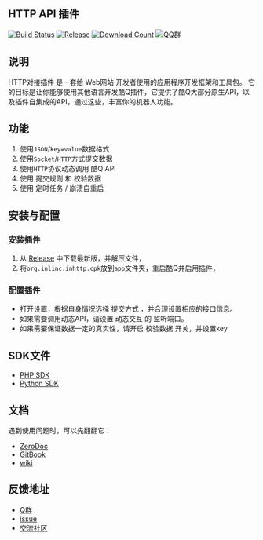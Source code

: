 HTTP API 插件
---
[![Build Status](https://img.shields.io/badge/build-passing-brightgreen.svg)]()
[![Release](https://img.shields.io/github/release/Hstb1230/CtPe.svg)][Release]
[![Download Count](https://img.shields.io/github/downloads/Hstb1230/CtPe/total.svg)][Release]
[![QQ群](https://img.shields.io/badge/QQ%E7%BE%A4-553601318-blue.svg)][Q群]

## **说明**

HTTP对接插件 是一套给 Web网站 开发者使用的应用程序开发框架和工具包。 它的目标是让你能够使用其他语言开发酷Q插件，它提供了酷Q大部分原生API，以及插件自集成的API，通过这些，丰富你的机器人功能。

## **功能**

1. 使用```JSON```/```key=value```数据格式
2. 使用```Socket```/```HTTP```方式提交数据
3. 使用```HTTP```协议动态调用 酷Q API
4. 使用 提交规则 和 校验数据 
5. 使用 定时任务 / 崩溃自重启 

## **安装与配置**

### 安装插件

1. 从 [Release] 中下载最新版，并解压文件，
2. 将```org.inlinc.inhttp.cpk```放到```app```文件夹，重启酷Q并启用插件，

###  配置插件

* 打开设置，根据自身情况选择 提交方式 ，并合理设置相应的接口信息。
* 如果需要调用动态API，请设置 动态交互 的 监听端口。
* 如果需要保证数据一定的真实性，请开启 校验数据 开关，并设置key

## SDK文件

* [PHP SDK](https://github.com/Hstb1230/CtPe/tree/master/demo/php)
* [Python SDK](https://github.com/Hstb1230/CtPe/tree/master/demo/python)
 
## 文档

遇到使用问题时，可以先翻翻它：
* [ZeroDoc]
* [GitBook]
* [wiki]

## 反馈地址
* [Q群]
* [issue]
* [交流社区]


[issue]: https://github.com/Hstb1230/CtPe/issues
[Q群]: https://jq.qq.com/?_wv=1027&amp;k=4EvsX5W
[交流社区]: https://ask.1sls.cn
[wiki]: https://github.com/Hstb1230/CtPe/wiki
[ZeroDoc]: http://doc.inlinc.org/http-to-cq/
[Release]: https://github.com/Hstb1230/CtPe/releases
[GitBook]: https://hstb1230.gitbooks.io/http-to-cq/content/
